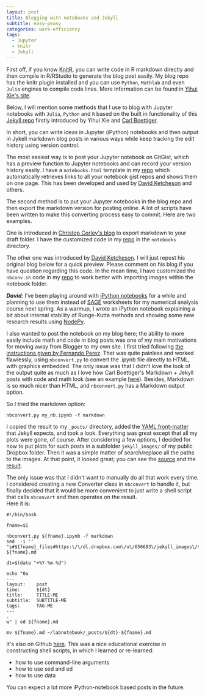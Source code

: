 ```yaml
---
layout: post
title: Blogging with notebooks and Jekyll
subtitle: easy-peasy
categories: work-efficiency
tags:
  - Jupyter
  - knitr
  - Jekyll
---
```

First off, if you know [KnitR](https://github.com/yihui/knitr-jekyll), you can write code in R markdown directly and then compile in R/RStudio to generate the blog post easily.
My blog repo has the knitr plugin installed and you can use `Python`, `Mathlab` and even `Julia` engines to compile code lines.
More information can be found in [Yihui Xie's site](http://yihui.name/knitr/).

Below, I will mention some methods that I use to blog with Jupyter notebooks with `Julia`, `Python` and `R` based on the built in functionality of this [Jekyll repo](https://github.com/i2000s/i2000s.github.io) firstly introduced by Yihui Xie and [Carl Boettiger](http://www.carlboettiger.info/).

In short, you can write ideas in Jupyter (iPython) notebooks and then output in Jykell markdown blog posts in various ways while keep tracking the edit history using version control.

The most easiest way is to post your Jupyter notebook on GitGist, which has a preview function to Jupyter notebooks and can record your version history easily.
I have a `notebooks.html` template in my [repo](https://github.com/i2000s/i2000s.github.io) which automatically retrieves links to all your notebook gist repos and shows them on one page. This has been developed and used by [David Ketcheson](http://www.davidketcheson.info/) and others.

The second method is to put your Jupyter notebooks in the blog repo and then export the markdown version for posting online.
A lot of scripts have been written to make this converting process easy to commit.
Here are two examples.

One is introduced in [Christop Corley's blog](http://cscorley.github.io/2014/02/21/blogging-with-ipython-and-jekyll/)
to export markdown to your draft folder. I have the customized code in my [repo](https://github.com/i2000s/i2000s.github.io) in the `notebooks` directory.

The other one was introduced by [David Ketcheson](http://www.davidketcheson.info/2012/10/11/blogging_ipython_notebooks_with_jekyll.html).
I will just repost his original blog below for a quick preview. Please comment on his blog if you have question regarding this code.
In the mean time, I have customized the `nbconv.sh` code in my [repo](https://github.com/i2000s/i2000s.github.io) to work better with importing images within the notebook folder.

***David***: I've been playing around with [iPython notebooks](http://ipython.org/ipython-doc/dev/interactive/htmlnotebook.html)
for a while and planning to use them instead of [SAGE](http://www.sagemath.org/)
worksheets for my numerical analysis course next spring.  As a warmup,
I wrote an iPython notebook explaining a bit about internal stability of Runge-Kutta
methods and showing some new research results using [NodePy](http://numerics.kaust.edu.sa/nodepy/).

I also wanted to post the notebook on my blog here; the ability to more easily
include math and code in blog posts was one of my main motivations for moving
away from Blogger to my own site.  I first tried following [the instructions given
by Fernando Perez](http://blog.fperez.org/2012/09/blogging-with-ipython-notebook.html).
That was quite painless and worked flawlessly, using `nbconvert.py` to convert the
.ipynb file directly to HTML, with graphics embedded.  The only issue was that I didn't love
the look of the output quite as much as I love how Carl Boettiger's Markdown + Jekyll
posts with code and math look (see an example [here](http://www.carlboettiger.info/2012/09/14/analytic-solution-to-multiple-uncertainty.html)).  Besides, Markdown is so much nicer
than HTML, and `nbconvert.py` has a Markdown output option.

So I tried the markdown option:

    nbconvert.py my_nb.ipynb -f markdown

I copied the result to my `_posts/` directory, added the [YAML front-matter](https://github.com/mojombo/jekyll/wiki/YAML-Front-Matter) that
Jekyll expects, and took a look.  Everything
was great except that all my plots were gone, of course.  After considering a
few options, I decided for now to put plots for such posts in a subfolder
`jekyll_images/` of my public Dropbox folder.  Then it was a simple matter
of search/replace all the paths to the images.  At that point, it looked
great; you can see the [source](https://github.com/ketch/nodepy/blob/master/examples/Internal_stability.ipynb)
and the [result](http://davidketcheson.info/2012/10/11/Internal_stability.html).

The only issue was that I didn't want to manually do all that work every time.
I considered creating a new Converter class in `nbconvert` to handle it,
but finally decided that it would be more convenient to just write a shell
script that calls `nbconvert` and then operates on the result.  
Here  it is:

    #!/bin/bash

    fname=$1

    nbconvert.py ${fname}.ipynb -f markdown
    sed  -i '' "s#${fname}_files#https:\/\/dl.dropbox.com\/u\/656693\/jekyll_images\/${fname}_files#g"  ${fname}.md

    dt=$(date "+%Y-%m-%d")

    echo "0a
    ---
    layout:    post
    time:      ${dt}
    title:     TITLE-ME
    subtitle:  SUBTITLE-ME
    tags:      TAG-ME
    ---
    .
    w" | ed ${fname}.md

    mv ${fname}.md ~/labnotebook/_posts/${dt}-${fname}.md

It's also on Github [here](https://github.com/ketch/labnotebook/blob/master/nbconv.sh).
This was a nice educational exercise in constructing shell scripts, in which I learned or re-learned:

 - how to use command-line arguments
 - how to use sed and ed
 - how to use data

You can expect a lot more iPython-notebook based posts in the future.
